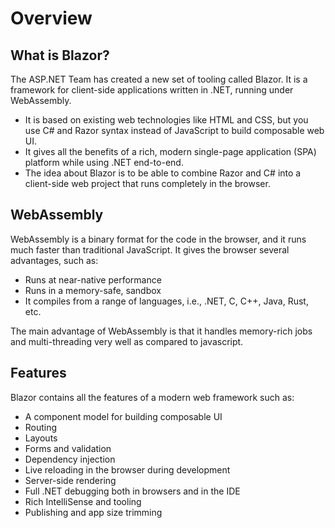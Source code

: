 # Overview

## What is Blazor?

The ASP.NET Team has created a new set of tooling called Blazor. It is a framework for client-side applications written in .NET, running under WebAssembly. 

 - It is based on existing web technologies like HTML and CSS, but you use C# and Razor syntax instead of JavaScript to build composable web UI.
 - It gives all the benefits of a rich, modern single-page application (SPA) platform while using .NET end-to-end.
 - The idea about Blazor is to be able to combine Razor and C# into a client-side web project that runs completely in the browser.

## WebAssembly

WebAssembly is a binary format for the code in the browser, and it runs much faster than traditional JavaScript. It gives the browser several advantages, such as:

 - Runs at near-native performance
 - Runs in a memory-safe, sandbox
 - It compiles from a range of languages, i.e., .NET, C, C++, Java, Rust, etc.

The main advantage of WebAssembly is that it handles memory-rich jobs and multi-threading very well as compared to javascript.

## Features

Blazor contains all the features of a modern web framework such as:

 - A component model for building composable UI
 - Routing
 - Layouts
 - Forms and validation
 - Dependency injection
 - Live reloading in the browser during development
 - Server-side rendering
 - Full .NET debugging both in browsers and in the IDE
 - Rich IntelliSense and tooling
 - Publishing and app size trimming

